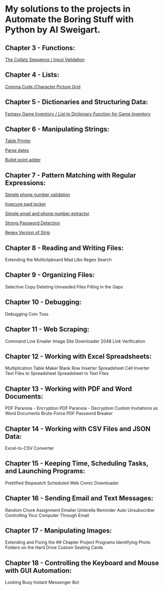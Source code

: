 # My solutions to the projects in Automate the Boring Stuff with Python by Al Sweigart.

## Chapter 3 - Functions:
[The Collatz Sequence / Input Validation](https://github.com/Alvei/Python-examples/blob/master/Automate_boring_stuff/Chapter%203/Collattz_Sequence.py)

## Chapter 4 - Lists:
[Comma Code /Character Picture Grid](https://github.com/Alvei/Python-examples/blob/master/Automate_boring_stuff/Chapter%204%20-%20Lists/comma_grid.py)

## Chapter 5 - Dictionaries and Structuring Data:
[Fantasy Game Inventory / List to Dictionary Function for Game Inventory](https://github.com/Alvei/Python-examples/blob/master/Automate_boring_stuff/Chapter%205%20-%20Structuring%20Data/inventory.py)

## Chapter 6 - Manipulating Strings:
[Table Printer](https://github.com/Alvei/Python-examples/blob/master/Automate_boring_stuff/Chapter%206%20-%20Manipulating%20Strings/table_printer.py)

[Parse dates](https://github.com/Alvei/Python-examples/blob/master/Automate_boring_stuff/Chapter%206%20-%20Manipulating%20Strings/Parse_dates.py)

[Bullet point adder](https://github.com/Alvei/Python-examples/blob/master/Automate_boring_stuff/Chapter%206%20-%20Manipulating%20Strings/bullet_point_adder.py)

## Chapter 7 - Pattern Matching with Regular Expressions:
[Simple phone number validation](https://github.com/Alvei/Python-examples/blob/master/Automate_boring_stuff/Chapter%207%20-%20Regular%20Expressions/isphone_no.py)

[Insecure pwd locker](https://github.com/Alvei/Python-examples/blob/master/Automate_boring_stuff/Chapter%207%20-%20Regular%20Expressions/pw.py)

[Simple email and phone number extractor](https://github.com/Alvei/Python-examples/blob/master/Automate_boring_stuff/Chapter%207%20-%20Regular%20Expressions/phone_and_email.py)

[Strong Password Detection](https://github.com/Alvei/Python-examples/blob/master/Automate_boring_stuff/Chapter%207%20-%20Regular%20Expressions/strong_password.py)

[Regex Version of Strip](https://github.com/Alvei/Python-examples/blob/master/Automate_boring_stuff/Chapter%207%20-%20Regular%20Expressions/regex_strip.py)

## Chapter 8 - Reading and Writing Files:
Extending the Multiclipboard
Mad Libs
Regex Search

## Chapter 9 - Organizing Files:
Selective Copy
Deleting Unneeded Files
Filling in the Gaps

## Chapter 10 - Debugging:
Debugging Coin Toss

## Chapter 11 - Web Scraping:
Command Line Emailer
Image Site Downloader
2048
Link Verification

## Chapter 12 - Working with Excel Spreadsheets:
Multiplication Table Maker
Blank Row Inserter
Spreadsheet Cell Inverter
Text Files to Spreadsheet
Spreadsheet to Text Files

## Chapter 13 - Working with PDF and Word Documents:
PDF Paranoia - Encryption
PDF Paranoia - Decryption
Custom Invitations as Word Documents
Brute-Force PDF Password Breaker

## Chapter 14 - Working with CSV Files and JSON Data:
Excel-to-CSV Converter

## Chapter 15 - Keeping Time, Scheduling Tasks, and Launching Programs:
Prettified Stopwatch
Scheduled Web Comic Downloader

## Chapter 16 - Sending Email and Text Messages:
Random Chore Assignment Emailer
Umbrella Reminder
Auto Unsubscriber
Controlling Your Computer Through Email

## Chapter 17 - Manipulating Images:
Extending and Fixing the ## Chapter Project Programs
Identifying Photo Folders on the Hard Drive
Custom Seating Cards

## Chapter 18 - Controlling the Keyboard and Mouse with GUI Automation:
Looking Busy
Instant Messenger Bot